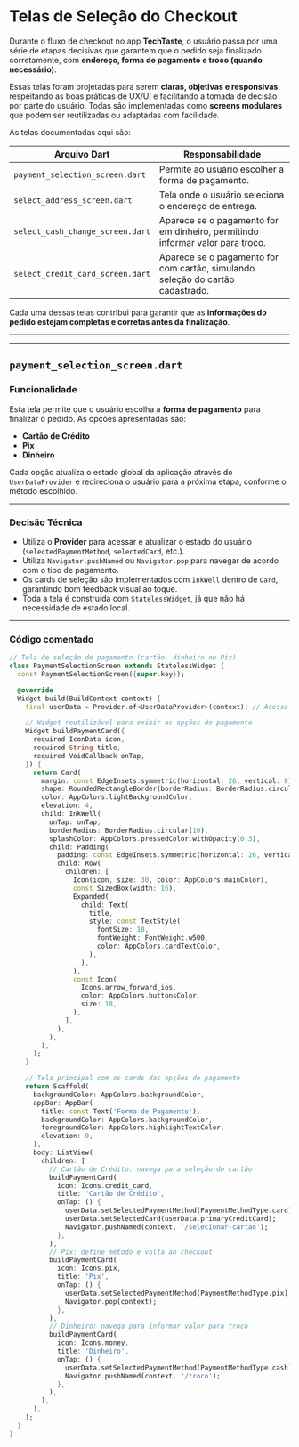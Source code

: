 # Telas de Seleção do Checkout

Durante o fluxo de checkout no app **TechTaste**, o usuário passa por uma série de etapas decisivas que garantem que o pedido seja finalizado corretamente, com **endereço, forma de pagamento e troco (quando necessário)**.

Essas telas foram projetadas para serem **claras, objetivas e responsivas**, respeitando as boas práticas de UX/UI e facilitando a tomada de decisão por parte do usuário. Todas são implementadas como **screens modulares** que podem ser reutilizadas ou adaptadas com facilidade.

As telas documentadas aqui são:

| Arquivo Dart                   | Responsabilidade                                                                 |
|-------------------------------|----------------------------------------------------------------------------------|
| `payment_selection_screen.dart`       | Permite ao usuário escolher a forma de pagamento.               |
| `select_address_screen.dart`          | Tela onde o usuário seleciona o endereço de entrega.            |
| `select_cash_change_screen.dart`      | Aparece se o pagamento for em dinheiro, permitindo informar valor para troco. |
| `select_credit_card_screen.dart`      | Aparece se o pagamento for com cartão, simulando seleção do cartão cadastrado.|

Cada uma dessas telas contribui para garantir que as **informações do pedido estejam completas e corretas antes da finalização**.

---
---

## `payment_selection_screen.dart`

### Funcionalidade
Esta tela permite que o usuário escolha a **forma de pagamento** para finalizar o pedido. As opções apresentadas são:

- **Cartão de Crédito**
- **Pix**
- **Dinheiro**

Cada opção atualiza o estado global da aplicação através do `UserDataProvider` e redireciona o usuário para a próxima etapa, conforme o método escolhido.

---
### Decisão Técnica
- Utiliza o **Provider** para acessar e atualizar o estado do usuário (`selectedPaymentMethod`, `selectedCard`, etc.).
- Utiliza `Navigator.pushNamed` ou `Navigator.pop` para navegar de acordo com o tipo de pagamento.
- Os cards de seleção são implementados com `InkWell` dentro de `Card`, garantindo bom feedback visual ao toque.
- Toda a tela é construída com `StatelessWidget`, já que não há necessidade de estado local.

---
### Código comentado
```dart
// Tela de seleção de pagamento (cartão, dinheiro ou Pix)
class PaymentSelectionScreen extends StatelessWidget {
  const PaymentSelectionScreen({super.key});

  @override
  Widget build(BuildContext context) {
    final userData = Provider.of<UserDataProvider>(context); // Acessa o estado global do usuário

    // Widget reutilizável para exibir as opções de pagamento
    Widget buildPaymentCard({
      required IconData icon,
      required String title,
      required VoidCallback onTap,
    }) {
      return Card(
        margin: const EdgeInsets.symmetric(horizontal: 26, vertical: 8),
        shape: RoundedRectangleBorder(borderRadius: BorderRadius.circular(10)),
        color: AppColors.lightBackgroundColor,
        elevation: 4,
        child: InkWell(
          onTap: onTap,
          borderRadius: BorderRadius.circular(10),
          splashColor: AppColors.pressedColor.withOpacity(0.3),
          child: Padding(
            padding: const EdgeInsets.symmetric(horizontal: 26, vertical: 28),
            child: Row(
              children: [
                Icon(icon, size: 30, color: AppColors.mainColor),
                const SizedBox(width: 16),
                Expanded(
                  child: Text(
                    title,
                    style: const TextStyle(
                      fontSize: 18,
                      fontWeight: FontWeight.w500,
                      color: AppColors.cardTextColor,
                    ),
                  ),
                ),
                const Icon(
                  Icons.arrow_forward_ios,
                  color: AppColors.buttonsColor,
                  size: 18,
                ),
              ],
            ),
          ),
        ),
      );
    }

    // Tela principal com os cards das opções de pagamento
    return Scaffold(
      backgroundColor: AppColors.backgroundColor,
      appBar: AppBar(
        title: const Text('Forma de Pagamento'),
        backgroundColor: AppColors.backgroundColor,
        foregroundColor: AppColors.highlightTextColor,
        elevation: 0,
      ),
      body: ListView(
        children: [
          // Cartão de Crédito: navega para seleção de cartão
          buildPaymentCard(
            icon: Icons.credit_card,
            title: 'Cartão de Crédito',
            onTap: () {
              userData.setSelectedPaymentMethod(PaymentMethodType.card);
              userData.setSelectedCard(userData.primaryCreditCard);
              Navigator.pushNamed(context, '/selecionar-cartao');
            },
          ),
          // Pix: define método e volta ao checkout
          buildPaymentCard(
            icon: Icons.pix,
            title: 'Pix',
            onTap: () {
              userData.setSelectedPaymentMethod(PaymentMethodType.pix);
              Navigator.pop(context);
            },
          ),
          // Dinheiro: navega para informar valor para troco
          buildPaymentCard(
            icon: Icons.money,
            title: 'Dinheiro',
            onTap: () {
              userData.setSelectedPaymentMethod(PaymentMethodType.cash);
              Navigator.pushNamed(context, '/troco');
            },
          ),
        ],
      ),
    );
  }
}
